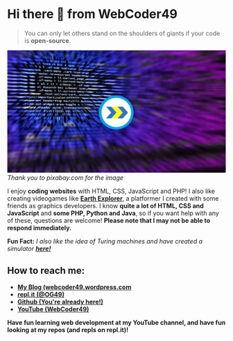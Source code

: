# Hi there 👋 from WebCoder49

> You can only let others
> stand on the shoulders
> of giants if your code
> is **open-source**.

![Let's Code!](https://raw.githubusercontent.com/WebCoder49/WebCoder49/master/YouTube%20Cover.png)
*Thank you to pixabay.com for the image*

I enjoy **coding websites** with HTML, CSS, JavaScript and PHP! I also like creating videogames like [**Earth Explorer**](https://earthexplorer.og49.repl.co/), a platformer I created with some friends as graphics developers. I know **quite a lot of HTML, CSS and JavaScript** and **some PHP, Python and Java**, so if you want help with any of these, questions are welcome! **Please note that I may not be able to respond immediately.**

**Fun Fact:** *I also like the idea of Turing machines and have created a simulator [**here!**](https://turingtape.og49.repl.co/)*

## How to reach me: 

- [**My Blog (webcoder49.wordpress.com**](https://webcoder49.wordpress.com)
- [**repl.it (@OG49)**](https://repl.it/@OG49)
- [**Github (You're already here!)**](https://github.com/WebCoder49)
- [**YouTube (WebCoder49)**](https://www.youtube.com/channel/UCRGa9FlO3g-InDThc9Qk6Lw)

**Have fun learning web development at my YouTube channel, and have fun looking at my repos (and repls on repl.it)!**
